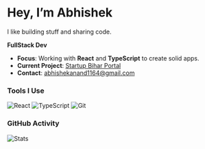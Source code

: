 # Hey, I’m Abhishek
I like building stuff and sharing code.  

**FullStack Dev**

- **Focus**: Working with **React** and **TypeScript** to create solid apps.  
- **Current Project**: [Startup Bihar Portal](https://startupbihar.in/)
- **Contact**: [abhishekanand1164@gmail.com](mailto:abhishekanand1164@gmail.com)  


### Tools I Use  
![React](https://img.shields.io/badge/React-61DAFB?style=flat-square&logo=react) ![TypeScript](https://img.shields.io/badge/TypeScript-3178C6?style=flat-square&logo=typescript) ![Git](https://img.shields.io/badge/Git-F05032?style=flat-square&logo=git)  

### GitHub Activity  
![Stats](https://github-readme-stats.vercel.app/api?username=Rutetid&show_icons=true&theme=dark)  
